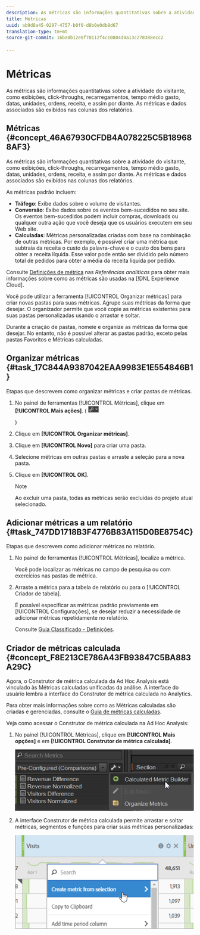 ```yaml
---
description: As métricas são informações quantitativas sobre a atividade do visitante, como exibições, click-throughs, recarregamentos, tempo médio gasto, datas, unidades, ordens, receita, e assim por diante. As métricas e dados associados são exibidos nas colunas dos relatórios.
title: Métricas
uuid: ab9d8a45-0297-4757-b0f0-d8b0e0db8d67
translation-type: tm+mt
source-git-commit: 16ba0b12e0f70112f4c10804d0a13c278388ecc2

---
```



# Métricas

As métricas são informações quantitativas sobre a atividade do visitante, como exibições, click-throughs, recarregamentos, tempo médio gasto, datas, unidades, ordens, receita, e assim por diante. As métricas e dados associados são exibidos nas colunas dos relatórios.

## Métricas {#concept_46A67930CFDB4A078225C5B189688AF3}

As métricas são informações quantitativas sobre a atividade do visitante, como exibições, click-throughs, recarregamentos, tempo médio gasto, datas, unidades, ordens, receita, e assim por diante. As métricas e dados associados são exibidos nas colunas dos relatórios.

As métricas padrão incluem:

* **Tráfego**: Exibe dados sobre o volume de visitantes.
* **Conversão**: Exibe dados sobre os eventos bem-sucedidos no seu site. Os eventos bem-sucedidos podem incluir compras, downloads ou qualquer outra ação que você deseja que os usuários executem em seu Web site.
* **Calculadas**: Métricas personalizadas criadas com base na combinação de outras métricas. Por exemplo, é possível criar uma métrica que subtraia da receita o custo da palavra-chave e o custo dos bens para obter a receita líquida. Esse valor pode então ser dividido pelo número total de pedidos para obter a média da receita líquida por pedido.

Consulte [Definições de métrica](https://marketing.adobe.com/resources/help/pt_BR/reference/metrics.html) nas *Referências analíticas* para obter mais informações sobre como as métricas são usadas na [!DNL Experience Cloud].

Você pode utilizar a ferramenta [!UICONTROL Organizar métricas] para criar novas pastas para suas métricas. Agrupe suas métricas da forma que desejar. O organizador permite que você copie as métricas existentes para suas pastas personalizadas usando o arrastar e soltar.

Durante a criação de pastas, nomeie e organize as métricas da forma que desejar. No entanto, não é possível alterar as pastas padrão, exceto pelas pastas Favoritos e Métricas calculadas.

## Organizar métricas {#task_17C844A9387042EAA9983E1E554846B1}

Etapas que descrevem como organizar métricas e criar pastas de métricas.

<!-- 

t_organize_metrics.xml

 -->

1. No painel de ferramentas [!UICONTROL Métricas], clique em **[!UICONTROL Mais ações]**. (  ![](assets/tools_icon.png)

   )
1. Clique em **[!UICONTROL Organizar métricas]**.
1. Clique em **[!UICONTROL Novo]** para criar uma pasta.
1. Selecione métricas em outras pastas e arraste a seleção para a nova pasta.
1. Clique em **[!UICONTROL OK]**.

   >[!NOTE]
   >
   >Ao excluir uma pasta, todas as métricas serão excluídas do projeto atual selecionado.

## Adicionar métricas a um relatório {#task_747DD1718B3F4776B83A115D0BE8754C}

Etapas que descrevem como adicionar métricas no relatório.

<!-- 

t_add_metrics_dsc.xml

 -->

1. No painel de ferramentas [!UICONTROL Métricas], localize a métrica.

   Você pode localizar as métricas no campo de pesquisa ou com exercícios nas pastas de métrica.

1. Arraste a métrica para a tabela de relatório ou para o [!UICONTROL Criador de tabela].

   É possível especificar as métricas padrão previamente em [!UICONTROL Configurações], se desejar reduzir a necessidade de adicionar métricas repetidamente no relatório.

   Consulte [Guia Classificado - Definições](/help/analyze/ad-hoc-analysis/c-global-settings.md#reference_FB9BADD7E3DA42C1BB2A02A6E9D5C1CF).

## Criador de métricas calculada {#concept_F8E213CE786A43FB93847C5BA883A29C}

Agora, o Construtor de métrica calculada da Ad Hoc Analysis está vinculado às Métricas calculadas unificadas da análise. A interface do usuário lembra a interface do Construtor de métrica calculada no Analytics.

<!-- 

c_calc_metric_builder.xml

 -->

Para obter mais informações sobre como as Métricas calculadas são criadas e gerenciadas, consulte o [Guia de métricas calculadas](https://marketing.adobe.com/resources/help/pt_BR/analytics/calcmetrics/).

Veja como acessar o Construtor de métrica calculada na Ad Hoc Analysis:

1. No painel [!UICONTROL Métricas], clique em **[!UICONTROL Mais opções]** e em **[!UICONTROL Construtor de métrica calculada]**.

   ![](assets/more_options_calc.png)

1. A interface Construtor de métrica calculada permite arrastar e soltar métricas, segmentos e funções para criar suas métricas personalizadas:

   ![](assets/calc_metrics.png)

